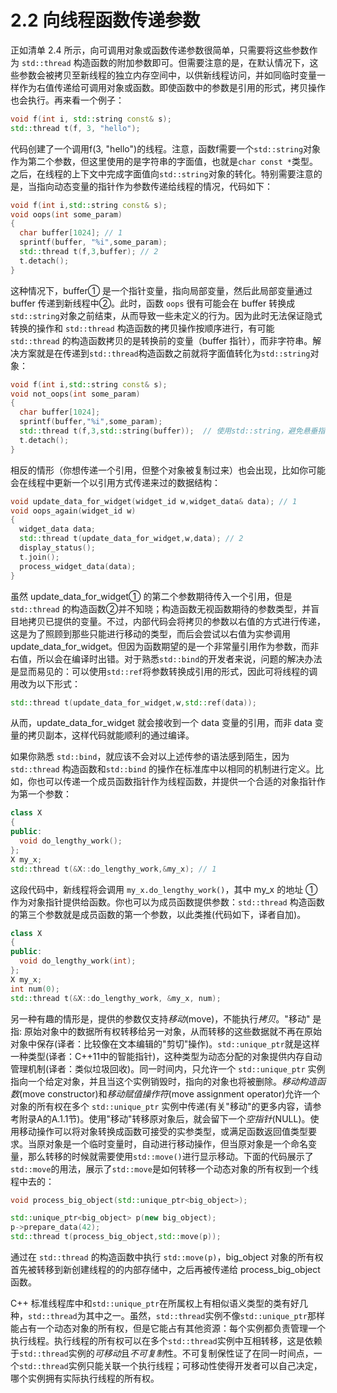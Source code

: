 # 2.2 向线程函数传递参数

正如清单 2.4 所示，向可调用对象或函数传递参数很简单，只需要将这些参数作为 `std::thread` 构造函数的附加参数即可。但需要注意的是，在默认情况下，这些参数会被拷贝至新线程的独立内存空间中，以供新线程访问，并如同临时变量一样作为右值传递给可调用对象或函数。即使函数中的参数是引用的形式，拷贝操作也会执行。再来看一个例子：

```c++
void f(int i, std::string const& s);
std::thread t(f, 3, "hello");
```

代码创建了一个调用f(3, "hello")的线程。注意，函数f需要一个`std::string`对象作为第二个参数，但这里使用的是字符串的字面值，也就是`char const *`类型。之后，在线程的上下文中完成字面值向`std::string`对象的转化。特别需要注意的是，当指向动态变量的指针作为参数传递给线程的情况，代码如下：

```c++
void f(int i,std::string const& s);
void oops(int some_param)
{
  char buffer[1024]; // 1
  sprintf(buffer, "%i",some_param);
  std::thread t(f,3,buffer); // 2
  t.detach();
}
```

这种情况下，buffer① 是一个指针变量，指向局部变量，然后此局部变量通过 buffer 传递到新线程中②。此时，函数 `oops` 很有可能会在 buffer 转换成`std::string`对象之前结束，从而导致一些未定义的行为。因为此时无法保证隐式转换的操作和 `std::thread` 构造函数的拷贝操作按顺序进行，有可能 `std::thread` 的构造函数拷贝的是转换前的变量（buffer 指针），而非字符串。解决方案就是在传递到`std::thread`构造函数之前就将字面值转化为`std::string`对象：

```c++
void f(int i,std::string const& s);
void not_oops(int some_param)
{
  char buffer[1024];
  sprintf(buffer,"%i",some_param);
  std::thread t(f,3,std::string(buffer));  // 使用std::string，避免悬垂指针
  t.detach();
}
```

相反的情形（你想传递一个引用，但整个对象被复制过来）也会出现，比如你可能会在线程中更新一个以引用方式传递来过的数据结构：

```c++
void update_data_for_widget(widget_id w,widget_data& data); // 1
void oops_again(widget_id w)
{
  widget_data data;
  std::thread t(update_data_for_widget,w,data); // 2
  display_status();
  t.join();
  process_widget_data(data);
}
```

虽然 update_data_for_widget① 的第二个参数期待传入一个引用，但是 `std::thread` 的构造函数②并不知晓；构造函数无视函数期待的参数类型，并盲目地拷贝已提供的变量。不过，内部代码会将拷贝的参数以右值的方式进行传递，这是为了照顾到那些只能进行移动的类型，而后会尝试以右值为实参调用 update_data_for_widget。但因为函数期望的是一个非常量引用作为参数，而非右值，所以会在编译时出错。对于熟悉`std::bind`的开发者来说，问题的解决办法是显而易见的：可以使用`std::ref`将参数转换成引用的形式，因此可将线程的调用改为以下形式：

```c++
std::thread t(update_data_for_widget,w,std::ref(data));
```

从而，update_data_for_widget 就会接收到一个 data 变量的引用，而非 data 变量的拷贝副本，这样代码就能顺利的通过编译。

如果你熟悉 `std::bind`，就应该不会对以上述传参的语法感到陌生，因为 `std::thread` 构造函数和`std::bind` 的操作在标准库中以相同的机制进行定义。比如，你也可以传递一个成员函数指针作为线程函数，并提供一个合适的对象指针作为第一个参数：

```c++
class X
{
public:
  void do_lengthy_work();
};
X my_x;
std::thread t(&X::do_lengthy_work,&my_x); // 1
```

这段代码中，新线程将会调用 `my_x.do_lengthy_work()`，其中 my_x 的地址 ① 作为对象指针提供给函数。你也可以为成员函数提供参数：`std::thread` 构造函数的第三个参数就是成员函数的第一个参数，以此类推(代码如下，译者自加)。

```c++
class X
{
public:
  void do_lengthy_work(int);
};
X my_x;
int num(0);
std::thread t(&X::do_lengthy_work, &my_x, num);
```

另一种有趣的情形是，提供的参数仅支持*移动*(move)，不能执行*拷贝*。"移动" 是指: 原始对象中的数据所有权转移给另一对象，从而转移的这些数据就不再在原始对象中保存(译者：比较像在文本编辑的"剪切"操作)。`std::unique_ptr`就是这样一种类型(译者：C++11中的智能指针)，这种类型为动态分配的对象提供内存自动管理机制(译者：类似垃圾回收)。同一时间内，只允许一个 `std::unique_ptr` 实例指向一个给定对象，并且当这个实例销毁时，指向的对象也将被删除。*移动构造函数*(move constructor)和*移动赋值操作符*(move assignment operator)允许一个对象的所有权在多个 `std::unique_ptr` 实例中传递(有关"移动"的更多内容，请参考附录A的A.1.1节)。使用"移动"转移原对象后，就会留下一个*空指针*(NULL)。使用移动操作可以将对象转换成函数可接受的实参类型，或满足函数返回值类型要求。当原对象是一个临时变量时，自动进行移动操作，但当原对象是一个命名变量，那么转移的时候就需要使用`std::move()`进行显示移动。下面的代码展示了`std::move`的用法，展示了`std::move`是如何转移一个动态对象的所有权到一个线程中去的：

```c++
void process_big_object(std::unique_ptr<big_object>);

std::unique_ptr<big_object> p(new big_object);
p->prepare_data(42);
std::thread t(process_big_object,std::move(p));
```

通过在 `std::thread` 的构造函数中执行 `std::move(p)`，big_object 对象的所有权首先被转移到新创建线程的的内部存储中，之后再被传递给 process_big_object 函数。

C++ 标准线程库中和`std::unique_ptr`在所属权上有相似语义类型的类有好几种，`std::thread`为其中之一。虽然，`std::thread`实例不像`std::unique_ptr`那样能占有一个动态对象的所有权，但是它能占有其他资源：每个实例都负责管理一个执行线程。执行线程的所有权可以在多个`std::thread`实例中互相转移，这是依赖于`std::thread`实例的*可移动*且*不可复制*性。不可复制保性证了在同一时间点，一个`std::thread`实例只能关联一个执行线程；可移动性使得开发者可以自己决定，哪个实例拥有实际执行线程的所有权。
